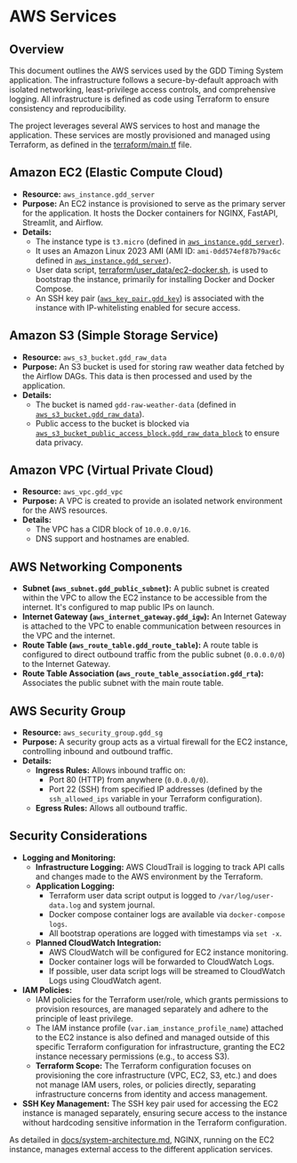 # AWS Services

## Overview

This document outlines the AWS services used by the GDD Timing System application. The infrastructure follows a secure-by-default approach with isolated networking, least-privilege access controls, and comprehensive logging. All infrastructure is defined as code using Terraform to ensure consistency and reproducibility.

The project leverages several AWS services to host and manage the application. These services are mostly provisioned and managed using Terraform, as defined in the [terraform/main.tf](../terraform/main.tf) file.


## Amazon EC2 (Elastic Compute Cloud)

- **Resource:** `aws_instance.gdd_server`
- **Purpose:** An EC2 instance is provisioned to serve as the primary server for the application. It hosts the Docker containers for NGINX, FastAPI, Streamlit, and Airflow.
- **Details:**
  - The instance type is `t3.micro` (defined in [`aws_instance.gdd_server`](../terraform/main.tf)).
  - It uses an Amazon Linux 2023 AMI (AMI ID: `ami-0dd574ef87b79ac6c` defined in [`aws_instance.gdd_server`](../terraform/main.tf)).
  - User data script, [terraform/user_data/ec2-docker.sh](../terraform/user_data/ec2-docker.sh), is used to bootstrap the instance, primarily for installing Docker and Docker Compose.
  - An SSH key pair ([`aws_key_pair.gdd_key`](../terraform/main.tf)) is associated with the instance with IP-whitelisting enabled for secure access.

## Amazon S3 (Simple Storage Service)

- **Resource:** `aws_s3_bucket.gdd_raw_data`
- **Purpose:** An S3 bucket is used for storing raw weather data fetched by the Airflow DAGs. This data is then processed and used by the application.
- **Details:**
  - The bucket is named `gdd-raw-weather-data` (defined in [`aws_s3_bucket.gdd_raw_data`](../terraform/main.tf)).
  - Public access to the bucket is blocked via [`aws_s3_bucket_public_access_block.gdd_raw_data_block`](../terraform/main.tf) to ensure data privacy.

## Amazon VPC (Virtual Private Cloud)

- **Resource:** `aws_vpc.gdd_vpc`
- **Purpose:** A VPC is created to provide an isolated network environment for the AWS resources.
- **Details:**
  - The VPC has a CIDR block of `10.0.0.0/16`.
  - DNS support and hostnames are enabled.

## AWS Networking Components

- **Subnet (`aws_subnet.gdd_public_subnet`):** A public subnet is created within the VPC to allow the EC2 instance to be accessible from the internet. It's configured to map public IPs on launch.
- **Internet Gateway (`aws_internet_gateway.gdd_igw`):** An Internet Gateway is attached to the VPC to enable communication between resources in the VPC and the internet.
- **Route Table (`aws_route_table.gdd_route_table`):** A route table is configured to direct outbound traffic from the public subnet (`0.0.0.0/0`) to the Internet Gateway.
- **Route Table Association (`aws_route_table_association.gdd_rta`):** Associates the public subnet with the main route table.

## AWS Security Group

- **Resource:** `aws_security_group.gdd_sg`
- **Purpose:** A security group acts as a virtual firewall for the EC2 instance, controlling inbound and outbound traffic.
- **Details:**
  - **Ingress Rules:** Allows inbound traffic on:
    - Port 80 (HTTP) from anywhere (`0.0.0.0/0`).
    - Port 22 (SSH) from specified IP addresses (defined by the `ssh_allowed_ips` variable in your Terraform configuration).
  - **Egress Rules:** Allows all outbound traffic.

## Security Considerations


- **Logging and Monitoring:**
  - **Infrastructure Logging:** AWS CloudTrail is logging to track API calls and changes made to the AWS environment by the Terraform.
  - **Application Logging:**
    - Terraform user data script output is logged to `/var/log/user-data.log` and system journal.
    - Docker compose container logs are available via `docker-compose logs`.
    - All bootstrap operations are logged with timestamps via `set -x`.
  - **Planned CloudWatch Integration:**
    - AWS CloudWatch will be configured for EC2 instance monitoring.
    - Docker container logs will be forwarded to CloudWatch Logs.
    - If possible, user data script logs will be streamed to CloudWatch Logs using CloudWatch agent.
- **IAM Policies:**
  - IAM policies for the Terraform user/role, which grants permissions to provision resources, are managed separately and adhere to the principle of least privilege.
  - The IAM instance profile (`var.iam_instance_profile_name`) attached to the EC2 instance is also defined and managed outside of this specific Terraform configuration for infrastructure, granting the EC2 instance necessary permissions (e.g., to access S3).
  - **Terraform Scope:** The Terraform configuration focuses on provisioning the core infrastructure (VPC, EC2, S3, etc.) and does not manage IAM users, roles, or policies directly, separating infrastructure concerns from identity and access management.
- **SSH Key Management:** The SSH key pair used for accessing the EC2 instance is managed separately, ensuring secure access to the instance without hardcoding sensitive information in the Terraform configuration.

As detailed in [docs/system-architecture.md](../docs/system-architecture.md), NGINX, running on the EC2 instance, manages external access to the different application services.
